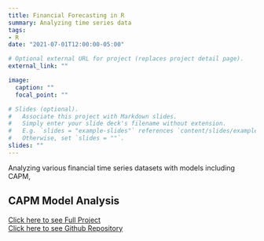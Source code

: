 ```yaml
---
title: Financial Forecasting in R
summary: Analyzing time series data
tags:
- R
date: "2021-07-01T12:00:00-05:00"

# Optional external URL for project (replaces project detail page).
external_link: ""

image:
  caption: ""
  focal_point: ""

# Slides (optional).
#   Associate this project with Markdown slides.
#   Simply enter your slide deck's filename without extension.
#   E.g. `slides = "example-slides"` references `content/slides/example-slides.md`.
#   Otherwise, set `slides = ""`.
slides: ""
---
```


Analyzing various financial time series datasets with models including CAPM,

## CAPM Model Analysis <br>
[Click here to see Full Project](naimsej.github.io/CAPM-Financial-Analysis/)<br>
[Click here to see Github Repository](https://github.com/naimsej/CAPM-Financial-Analysis)